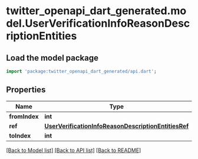 # twitter_openapi_dart_generated.model.UserVerificationInfoReasonDescriptionEntities

## Load the model package
```dart
import 'package:twitter_openapi_dart_generated/api.dart';
```

## Properties
Name | Type | Description | Notes
------------ | ------------- | ------------- | -------------
**fromIndex** | **int** |  | 
**ref** | [**UserVerificationInfoReasonDescriptionEntitiesRef**](UserVerificationInfoReasonDescriptionEntitiesRef.md) |  | 
**toIndex** | **int** |  | 

[[Back to Model list]](../README.md#documentation-for-models) [[Back to API list]](../README.md#documentation-for-api-endpoints) [[Back to README]](../README.md)


